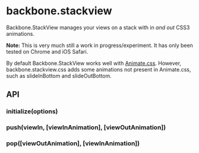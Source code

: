 backbone.stackview
==================

Backbone.StackView manages your views on a stack with in *and out* CSS3 animations.

**Note:** This is very much still a work in progress/experiment. It has only
been tested on Chrome and iOS Safari.

By default Backbone.StackView works well with [Animate.css](https://daneden.me/animate/ "Animate.css").
However, backbone.stackview.css adds some animations not present in Animate.css, such as
slideInBottom and slideOutBottom.

## API

### initialize(options)
### push(viewIn, [viewInAnimation], [viewOutAnimation])
### pop([viewOutAnimation], [viewInAnimation])
